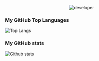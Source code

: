<!--
**march213/march213** is a ✨ _special_ ✨ repository because its `README.md` (this file) appears on your GitHub profile.

Here are some ideas to get you started:

- 🔭 I’m currently working on ...
- 🌱 I’m currently learning ...
- 👯 I’m looking to collaborate on ...
- 🤔 I’m looking for help with ...
- 💬 Ask me about ...
- 📫 How to reach me: ...
- 😄 Pronouns: ...
- ⚡ Fun fact: ...
-->

<div align="center">
  <img src="https://media.giphy.com/media/TNf5oSRelTeI8/giphy.gif" alt="developer">
</div>

### My GitHub Top Languages 
![Top Langs](https://github-readme-stats.vercel.app/api/top-langs/?username=march213&hide=html,elm&count_private=true)

### My GitHub stats
![Github stats](https://github-readme-stats.vercel.app/api?username=march213&show_icons=true&count_private=true)
